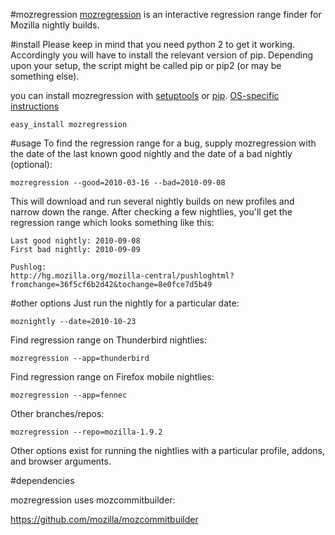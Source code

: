 #mozregression
[mozregression](http://mozilla.github.com/mozregression) is an interactive regression range finder for Mozilla nightly builds.

#install
Please keep in mind that you need python 2 to get it working. Accordingly you will have to install the relevant version of pip. Depending upon your setup, the script might be called pip or pip2 (or may be something else).

you can install mozregression with [setuptools](http://pypi.python.org/pypi/setuptools) or [pip](http://pypi.python.org/pypi/pip). [OS-specific instructions](http://mozilla.github.com/mozregression/)

	easy_install mozregression

#usage
To find the regression range for a bug, supply mozregression with the date of the last known good nightly and the date of a bad nightly (optional):

	mozregression --good=2010-03-16 --bad=2010-09-08

This will download and run several nightly builds on new profiles and narrow down the range. After checking a few nightlies, you'll get the regression range which looks something like this:

	Last good nightly: 2010-09-08
	First bad nightly: 2010-09-09

	Pushlog:
	http://hg.mozilla.org/mozilla-central/pushloghtml?fromchange=36f5cf6b2d42&tochange=8e0fce7d5b49

#other options
Just run the nightly for a particular date:

	moznightly --date=2010-10-23

Find regression range on Thunderbird nightlies:

	mozregression --app=thunderbird

Find regression range on Firefox mobile nightlies:

	mozregression --app=fennec

Other branches/repos:

	mozregression --repo=mozilla-1.9.2

Other options exist for running the nightlies with a particular
profile, addons, and browser arguments.

#dependencies

mozregression uses mozcommitbuilder:

https://github.com/mozilla/mozcommitbuilder
